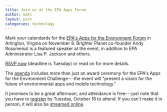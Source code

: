 ```yaml
---
title: Join us at the EPA Apps Forum
author: matt
layout: post
categories: technology
---
```


Mark your calendards for the [EPA's Apps for the Environment Forum](http://www.epa.gov/appsfortheenvironment/forum.html) in Arlington, Virgina on November 8. Brighter Planet co-founder Andy Rossmeissl is a featured speaker at the event, in addition to EPA Administrator Lisa P. Jackson and others.

[RSVP now](http://www.epa.gov/appsfortheenvironment/forum.html#reg) (deadline is Tuesday) or read on for more details.

<!-- more start -->
The [agenda](http://www.epa.gov/appsfortheenvironment/Draft%20Forum%20Agenda%2010%205%202011.pdf) includes more than just an award ceremony for the EPA's Apps for the Environment Challenge---the event will "present a vision for the future of environmental apps and mobile technology."

It promises to be a great afternoon, and attendance is free---just note that you have to [register](http://www.epa.gov/appsfortheenvironment/forum.html#reg) by Tuesday, October 18 to attend. If you can't make it in person, it will also be [streamed online](http://www.epa.gov/appsfortheenvironment/forum.html#streaming).
<!-- more end -->
